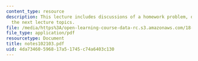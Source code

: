 ```yaml
---
content_type: resource
description: This lecture includes discussions of a homework problem, dimension, and
  the next lecture topics.
file: /media/https%3A/open-learning-course-data-rc.s3.amazonaws.com/18-725-algebraic-geometry-fall-2003/4da73460596817a51745c74a6403c130_notes102103.pdf
file_type: application/pdf
resourcetype: Document
title: notes102103.pdf
uid: 4da73460-5968-17a5-1745-c74a6403c130
---
```

